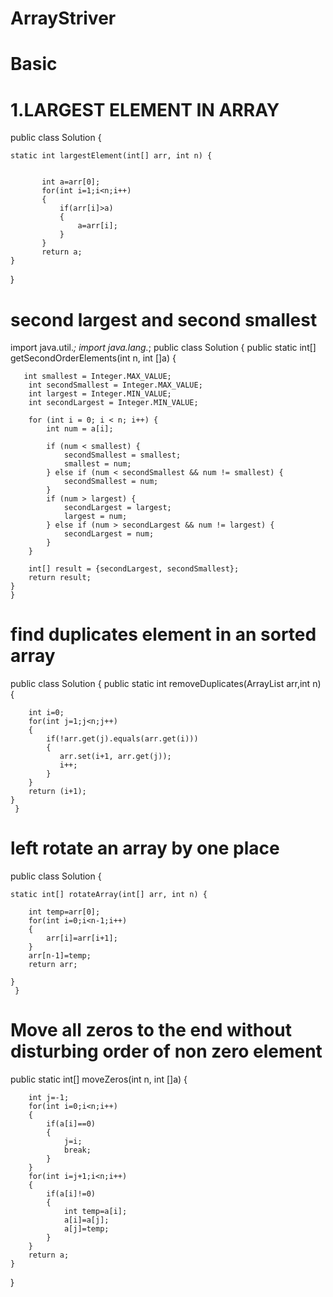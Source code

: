 # ArrayStriver

Basic 
=====

1.LARGEST ELEMENT IN ARRAY
==========================
public class Solution {

    static int largestElement(int[] arr, int n) {
        
           
           int a=arr[0];
           for(int i=1;i<n;i++)
           {
               if(arr[i]>a)
               {
                   a=arr[i];
               }
           }
           return a;
    }
   } 


second largest and second smallest
==================================

import java.util.*;
import java.lang.*;
public class Solution {
    public static int[] getSecondOrderElements(int n, int []a) {
        
       int smallest = Integer.MAX_VALUE;
        int secondSmallest = Integer.MAX_VALUE;
        int largest = Integer.MIN_VALUE;
        int secondLargest = Integer.MIN_VALUE;
        
        for (int i = 0; i < n; i++) {
            int num = a[i];
            
            if (num < smallest) {
                secondSmallest = smallest;
                smallest = num;
            } else if (num < secondSmallest && num != smallest) {
                secondSmallest = num;
            }
            if (num > largest) {
                secondLargest = largest;
                largest = num;
            } else if (num > secondLargest && num != largest) {
                secondLargest = num;
            }
        }
        
        int[] result = {secondLargest, secondSmallest};
        return result;
    }
    }


find duplicates element in an sorted array
===========================================


public class Solution {
	public static int removeDuplicates(ArrayList<Integer> arr,int n) {
		
		int i=0;
		for(int j=1;j<n;j++)
		{
			if(!arr.get(j).equals(arr.get(i)))
			{
               arr.set(i+1, arr.get(j));
			   i++;
			}
		}
		return (i+1);
	}
     }



left rotate an array by one place 
==================================



public class Solution {

    static int[] rotateArray(int[] arr, int n) {
        
        int temp=arr[0];
        for(int i=0;i<n-1;i++)
        {
            arr[i]=arr[i+1];
        }
        arr[n-1]=temp;
        return arr;

    }
     }

Move all zeros to the end without disturbing order of non zero element 
======================================================================

public static int[] moveZeros(int n, int []a) {
        
        int j=-1;
        for(int i=0;i<n;i++)
        {
            if(a[i]==0)
            {
                j=i;
                break;
            }
        }
        for(int i=j+1;i<n;i++)
        {
            if(a[i]!=0)
            {
                int temp=a[i];
                a[i]=a[j];
                a[j]=temp;
            }
        }
        return a;
    }
   }

